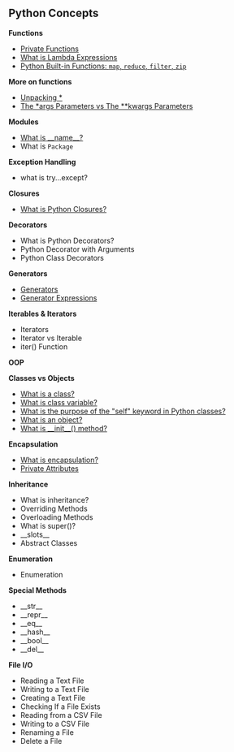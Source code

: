 ## Python Concepts

**Functions**
- [Private Functions](./Private%20Functions.md)
- [What is Lambda Expressions](./lambda.md)
- [Python Built-in Functions: `map`, `reduce`, `filter`, `zip`](./Build-in%20Functions.md)

**More on functions**
- [Unpacking \*](./unpacking*.md)
- [The \*args Parameters vs The \*\*kwargs Parameters](./*args%20vs%20**kwargs.md)


**Modules**
- [What is \_\_name\_\_?](./__name__.md)
- What is `Package`

**Exception Handling**
- what is try...except?

**Closures**
- [What is Python Closures?](./closures.md)

**Decorators**
- What is Python Decorators?
- Python Decorator with Arguments
- Python Class Decorators

**Generators**
- [Generators](./Generator.md)
- [Generator Expressions](./Generator.md)

**Iterables & Iterators**
- Iterators
- Iterator vs Iterable
- iter() Function

**OOP**

**Classes vs Objects**
- [What is a class?](./Class%20vs%20Objects.md)
- [What is class variable?](./Class%20vs%20Objects.md)
- [What is the purpose of the "self" keyword in Python classes?](./Class%20vs%20Objects.md)
- [What is an object?](./Class%20vs%20Objects.md)
- [What is \_\_init__() method?](./Class%20vs%20Objects.md)

**Encapsulation**
- [What is encapsulation?](./Encapsulation.md)
- [Private Attributes](./Encapsulation.md)

**Inheritance**
- What is inheritance?
- Overriding Methods
- Overloading Methods
- What is super()?
- \_\_slots__
- Abstract Classes

**Enumeration**
- Enumeration

**Special Methods**
- \_\_str__
- \_\_repr__
- \_\_eq__
- \_\_hash__
- \_\_bool__
- \_\_del__

**File I/O**
- Reading a Text File
- Writing to a Text File
- Creating a Text File
- Checking If a File Exists
- Reading from a CSV File
- Writing to a CSV File
- Renaming a File
- Delete a File


